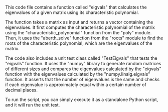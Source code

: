 This code file contains a function called "eigvals" that calculates the eigenvalues of a given matrix using its characteristic polynomial. 

The function takes a matrix as input and returns a vector containing the eigenvalues. It first computes the characteristic polynomial of the matrix using the "characteristic_polynomial" function from the "poly" module. Then, it uses the "aberth_solve" function from the "roots" module to find the roots of the characteristic polynomial, which are the eigenvalues of the matrix.

The code also includes a unit test class called "TestEigvals" that tests the "eigvals" function. It uses the "numpy" library to generate random matrices of different sizes and compares the eigenvalues calculated by the "eigvals" function with the eigenvalues calculated by the "numpy.linalg.eigvals" function. It asserts that the number of eigenvalues is the same and checks if each eigenvalue is approximately equal within a certain number of decimal places.

To run the script, you can simply execute it as a standalone Python script, and it will run the unit test.